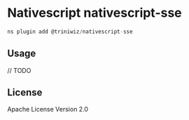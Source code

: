 # Nativescript nativescript-sse

```javascript
ns plugin add @triniwiz/nativescript-sse
```

## Usage

// TODO

## License

Apache License Version 2.0
